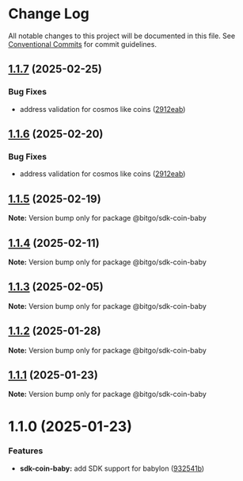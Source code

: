 # Change Log

All notable changes to this project will be documented in this file.
See [Conventional Commits](https://conventionalcommits.org) for commit guidelines.

## [1.1.7](https://github.com/BitGo/BitGoJS/compare/@bitgo/sdk-coin-baby@1.1.5...@bitgo/sdk-coin-baby@1.1.7) (2025-02-25)

### Bug Fixes

- address validation for cosmos like coins ([2912eab](https://github.com/BitGo/BitGoJS/commit/2912eabf6a1dbc7cde3715352c3849f550b5b6ec))

## [1.1.6](https://github.com/BitGo/BitGoJS/compare/@bitgo/sdk-coin-baby@1.1.5...@bitgo/sdk-coin-baby@1.1.6) (2025-02-20)

### Bug Fixes

- address validation for cosmos like coins ([2912eab](https://github.com/BitGo/BitGoJS/commit/2912eabf6a1dbc7cde3715352c3849f550b5b6ec))

## [1.1.5](https://github.com/BitGo/BitGoJS/compare/@bitgo/sdk-coin-baby@1.1.4...@bitgo/sdk-coin-baby@1.1.5) (2025-02-19)

**Note:** Version bump only for package @bitgo/sdk-coin-baby

## [1.1.4](https://github.com/BitGo/BitGoJS/compare/@bitgo/sdk-coin-baby@1.1.3...@bitgo/sdk-coin-baby@1.1.4) (2025-02-11)

**Note:** Version bump only for package @bitgo/sdk-coin-baby

## [1.1.3](https://github.com/BitGo/BitGoJS/compare/@bitgo/sdk-coin-baby@1.1.2...@bitgo/sdk-coin-baby@1.1.3) (2025-02-05)

**Note:** Version bump only for package @bitgo/sdk-coin-baby

## [1.1.2](https://github.com/BitGo/BitGoJS/compare/@bitgo/sdk-coin-baby@1.1.1...@bitgo/sdk-coin-baby@1.1.2) (2025-01-28)

**Note:** Version bump only for package @bitgo/sdk-coin-baby

## [1.1.1](https://github.com/BitGo/BitGoJS/compare/@bitgo/sdk-coin-baby@1.1.0...@bitgo/sdk-coin-baby@1.1.1) (2025-01-23)

**Note:** Version bump only for package @bitgo/sdk-coin-baby

# 1.1.0 (2025-01-23)

### Features

- **sdk-coin-baby:** add SDK support for babylon ([932541b](https://github.com/BitGo/BitGoJS/commit/932541bad36f5fb3ca0a9a49a7b987ec1f4878a3))
